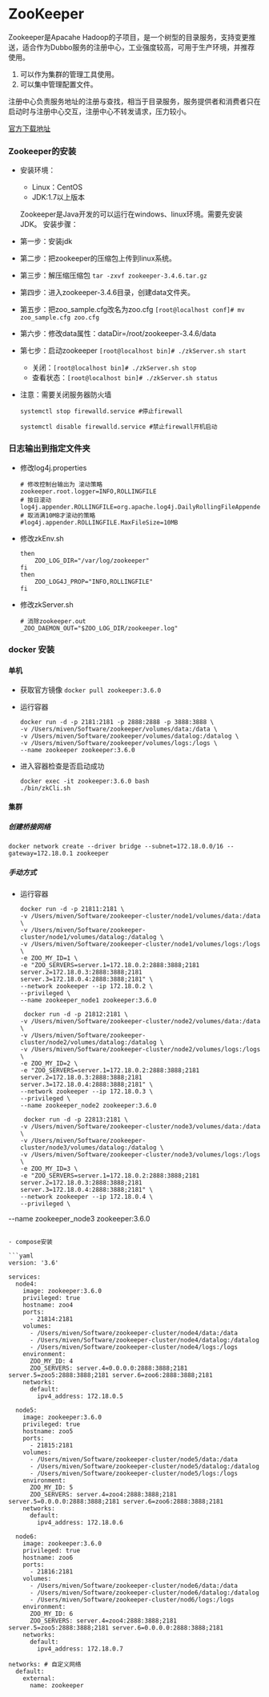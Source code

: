 # ZooKeeper

Zookeeper是Apacahe Hadoop的子项目，是一个树型的目录服务，支持变更推送，适合作为Dubbo服务的注册中心，工业强度较高，可用于生产环境，并推荐使用。

1. 可以作为集群的管理工具使用。
2. 可以集中管理配置文件。

注册中心负责服务地址的注册与查找，相当于目录服务，服务提供者和消费者只在启动时与注册中心交互，注册中心不转发请求，压力较小。

[官方下载地址](http://zookeeper.apache.org/releases.html#download)

### Zookeeper的安装
- 安装环境：
    - Linux：CentOS
    - JDK:1.7以上版本

    Zookeeper是Java开发的可以运行在windows、linux环境。需要先安装JDK。
    安装步骤：

- 第一步：安装jdk

- 第二步：把zookeeper的压缩包上传到linux系统。

- 第三步：解压缩压缩包 `tar -zxvf zookeeper-3.4.6.tar.gz`

- 第四步：进入zookeeper-3.4.6目录，创建data文件夹。

- 第五步：把zoo_sample.cfg改名为zoo.cfg `[root@localhost conf]# mv zoo_sample.cfg zoo.cfg`

- 第六步：修改data属性：dataDir=/root/zookeeper-3.4.6/data

- 第七步：启动zookeeper `[root@localhost bin]# ./zkServer.sh start`
    - 关闭：`[root@localhost bin]# ./zkServer.sh stop`
    - 查看状态：`[root@localhost bin]# ./zkServer.sh status`

- 注意：需要关闭服务器防火墙

    `systemctl stop firewalld.service #停止firewall`

    `systemctl disable firewalld.service #禁止firewall开机启动`

### 日志输出到指定文件夹

- 修改log4j.properties

  ```shell
  # 修改控制台输出为 滚动策略
  zookeeper.root.logger=INFO,ROLLINGFILE
  # 按日滚动
  log4j.appender.ROLLINGFILE=org.apache.log4j.DailyRollingFileAppender
  # 取消满10MB才滚动的策略
  #log4j.appender.ROLLINGFILE.MaxFileSize=10MB
  ```

- 修改zkEnv.sh

  ```shell
  then
      ZOO_LOG_DIR="/var/log/zookeeper"
  fi
  then
      ZOO_LOG4J_PROP="INFO,ROLLINGFILE"
  fi
  ```

- 修改zkServer.sh

  ```shell
  # 消除zookeeper.out
  _ZOO_DAEMON_OUT="$ZOO_LOG_DIR/zookeeper.log"
  ```

### docker 安装

#### 单机

- 获取官方镜像 `docker pull zookeeper:3.6.0`

- 运行容器 

  ```shell
  docker run -d -p 2181:2181 -p 2888:2888 -p 3888:3888 \
  -v /Users/miven/Software/zookeeper/volumes/data:/data \
  -v /Users/miven/Software/zookeeper/volumes/datalog:/datalog \
  -v /Users/miven/Software/zookeeper/volumes/logs:/logs \
  --name zookeeper zookeeper:3.6.0
  ```
  
- 进入容器检查是否启动成功

  ```shell
  docker exec -it zookeeper:3.6.0 bash
  ./bin/zkCli.sh
  ```

#### 集群

##### 创建桥接网络

```shell
docker network create --driver bridge --subnet=172.18.0.0/16 --gateway=172.18.0.1 zookeeper
```

##### 手动方式

- 运行容器

  ```shell
  docker run -d -p 21811:2181 \
  -v /Users/miven/Software/zookeeper-cluster/node1/volumes/data:/data \
  -v /Users/miven/Software/zookeeper-cluster/node1/volumes/datalog:/datalog \
  -v /Users/miven/Software/zookeeper-cluster/node1/volumes/logs:/logs \
  -e ZOO_MY_ID=1 \
  -e "ZOO_SERVERS=server.1=172.18.0.2:2888:3888;2181 server.2=172.18.0.3:2888:3888;2181 server.3=172.18.0.4:2888:3888;2181" \
  --network zookeeper --ip 172.18.0.2 \
  --privileged \
  --name zookeeper_node1 zookeeper:3.6.0
   
   docker run -d -p 21812:2181 \
  -v /Users/miven/Software/zookeeper-cluster/node2/volumes/data:/data \
  -v /Users/miven/Software/zookeeper-cluster/node2/volumes/datalog:/datalog \
  -v /Users/miven/Software/zookeeper-cluster/node2/volumes/logs:/logs \
  -e ZOO_MY_ID=2 \
  -e "ZOO_SERVERS=server.1=172.18.0.2:2888:3888;2181 server.2=172.18.0.3:2888:3888;2181 server.3=172.18.0.4:2888:3888;2181" \
  --network zookeeper --ip 172.18.0.3 \
  --privileged \
  --name zookeeper_node2 zookeeper:3.6.0
   
   docker run -d -p 22813:2181 \
  -v /Users/miven/Software/zookeeper-cluster/node3/volumes/data:/data \
  -v /Users/miven/Software/zookeeper-cluster/node3/volumes/datalog:/datalog \
  -v /Users/miven/Software/zookeeper-cluster/node3/volumes/logs:/logs \
  -e ZOO_MY_ID=3 \
  -e "ZOO_SERVERS=server.1=172.18.0.2:2888:3888;2181 server.2=172.18.0.3:2888:3888;2181 server.3=172.18.0.4:2888:3888;2181" \
  --network zookeeper --ip 172.18.0.4 \
  --privileged \
--name zookeeper_node3 zookeeper:3.6.0
  
  ```
  
- compose安装

  ```yaml
  version: '3.6'
  
  services:
    node4:
      image: zookeeper:3.6.0
      privileged: true
      hostname: zoo4
      ports:
        - 21814:2181
      volumes:
        - /Users/miven/Software/zookeeper-cluster/node4/data:/data
        - /Users/miven/Software/zookeeper-cluster/node4/datalog:/datalog
        - /Users/miven/Software/zookeeper-cluster/node4/logs:/logs
      environment:
        ZOO_MY_ID: 4
        ZOO_SERVERS: server.4=0.0.0.0:2888:3888;2181 server.5=zoo5:2888:3888;2181 server.6=zoo6:2888:3888;2181
      networks:
        default:
          ipv4_address: 172.18.0.5
  
    node5:
      image: zookeeper:3.6.0
      privileged: true
      hostname: zoo5
      ports:
        - 21815:2181
      volumes:
        - /Users/miven/Software/zookeeper-cluster/node5/data:/data
        - /Users/miven/Software/zookeeper-cluster/node5/datalog:/datalog
        - /Users/miven/Software/zookeeper-cluster/node5/logs:/logs
      environment:
        ZOO_MY_ID: 5
        ZOO_SERVERS: server.4=zoo4:2888:3888;2181 server.5=0.0.0.0:2888:3888;2181 server.6=zoo6:2888:3888;2181
      networks:
        default:
          ipv4_address: 172.18.0.6
  
    node6:
      image: zookeeper:3.6.0
      privileged: true
      hostname: zoo6
      ports:
        - 21816:2181
      volumes:
        - /Users/miven/Software/zookeeper-cluster/node6/data:/data
        - /Users/miven/Software/zookeeper-cluster/node6/datalog:/datalog
        - /Users/miven/Software/zookeeper-cluster/nod6/logs:/logs
      environment:
        ZOO_MY_ID: 6
        ZOO_SERVERS: server.4=zoo4:2888:3888;2181 server.5=zoo5:2888:3888;2181 server.6=0.0.0.0:2888:3888;2181
      networks:
        default:
          ipv4_address: 172.18.0.7
  
  networks: # 自定义网络
    default:
      external:
        name: zookeeper
  ```

  

